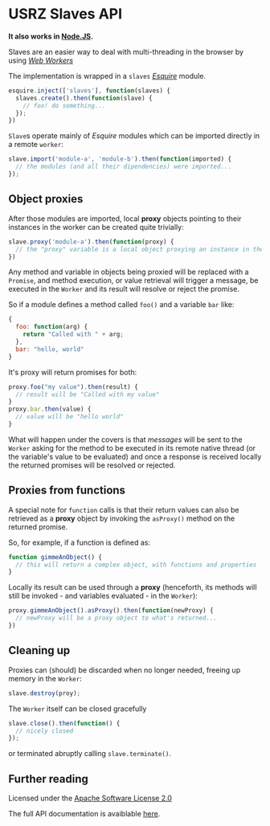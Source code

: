 USRZ Slaves API
===============

<div class="nojsdoc">
  <p><strong>It also works in <a href="NODE.md">Node.JS</a>.</strong></p>
</div>

Slaves are an easier way to deal with multi-threading in the browser by using
[_Web Workers_](https://developer.mozilla.org/en-US/docs/Web/Guide/Performance/Using_web_workers)

The implementation is wrapped in a `slaves`
[_Esquire_](https://github.com/usrz/javascript-esquire) module.

```javascript
esquire.inject(['slaves'], function(slaves) {
  slaves.create().then(function(slave) {
    // foo! do something...
  });
})
```

`Slave`s operate mainly of _Esquire_ modules which can be imported directly
in a remote `worker`:

```javascript
slave.import('module-a', 'module-b').then(function(imported) {
  // the modules (and all their dipendencies) were imported...
});
```

Object proxies
--------------

After those modules are imported, local **proxy** objects pointing to their
instances in the worker can be created quite trivially:

```javascript
slave.proxy('module-a').then(function(proxy) {
  // the "proxy" variable is a local object proxying an instance in the worker
})
```

Any method and variable in objects being proxied will be replaced with a
`Promise`, and method execution, or value retrieval will trigger a message,
be executed in the `Worker` and its result will resolve or reject the promise.

So if a module defines a method called `foo()` and a variable `bar` like:

```javascript
{
  foo: function(arg) {
    return "Called with " + arg;
  },
  bar: "hello, world"
}
```

It's proxy will return promises for both:

```javascript
proxy.foo("my value").then(result) {
  // result will be "Called with my value"
}
proxy.bar.then(value) {
  // value will be "hello world"
}
```

What will happen under the covers is that _messages_ will be sent to the
`Worker` asking for the method to be executed in its remote native thread (or
the variable's value to be evaluated) and once a response is received locally
the returned promises will be resolved or rejected.

Proxies from functions
----------------------

A special note for `function` calls is that their return values can also be
retrieved as a **proxy** object by invoking the `asProxy()` method on the
returned promise.

So, for example, if a function is defined as:

```javascript
function gimmeAnObject() {
  // this will return a complex object, with functions and properties
}
```

Locally its result can be used through a **proxy** (henceforth, its methods
will still be invoked - and variables evaluated - in the `Worker`):

```javascript
proxy.gimmeAnObject().asProxy().then(function(newProxy) {
  // newProxy will be a proxy object to what's returned...
})
```

Cleaning up
-----------

Proxies can (should) be discarded when no longer needed, freeing up memory
in the `Worker`:

```javascript
slave.destroy(proy);
```

The `Worker` itself can be closed gracefully

```javascript
slave.close().then(function() {
  // nicely closed
});
```

or terminated abruptly calling `slave.terminate()`.

<div class="nojsdoc">
  <h2>Further reading</h2>
  <p>Licensed under the <a href="LICENSE.md">Apache Software License 2.0</a></p>
  <p>The full API documentation is avaiblable
  <a target="_blank" href="http://usrz.github.io/javascript-slaves/">here</a>.</p>
</div>
